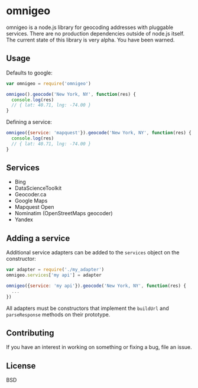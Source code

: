 omnigeo
=======

omnigeo is a node.js library for geocoding addresses with pluggable services.
There are no production dependencies outside of node.js itself. The current
state of this library is very alpha. You have been warned.

## Usage

Defaults to google:
```javascript
var omnigeo = require('omnigeo')

omnigeo().geocode('New York, NY', function(res) {
  console.log(res)
  // { lat: 40.71, lng: -74.00 }
}
```

Defining a service:
```javascript
omnigeo({service: 'mapquest'}).geocode('New York, NY', function(res) {
  console.log(res)
  // { lat: 40.71, lng: -74.00 }
}
```

## Services

- Bing
- DataScienceToolkit
- Geocoder.ca
- Google Maps
- Mapquest Open
- Nominatim (OpenStreetMaps geocoder)
- Yandex

## Adding a service

Additional service adapters can be added to the `services` object on the constructor:
```javascript
var adapter = require('./my_adapter')
omnigeo.services['my api'] = adapter

omnigeo({service: 'my api'}).geocode('New York, NY', function(res) {
  ...
})
```

All adapters must be constructors that implement the `buildUrl` and `parseResponse` methods on their prototype.

## Contributing

If you have an interest in working on something or fixing a bug, file an issue.

## License

BSD
